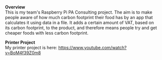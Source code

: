 
**Overview** <br>
This is my team's Raspberry Pi PA Consulting project.
The aim is to make people aware of how much carbon footprint their food has by an app that calculates it using data in a file.
It adds a certain amount of VAT, based on its carbon footprint, to the product, and therefore means people try and get cheaper foods with less carbon footprint.

**Printer Project** <br>
My printer project is here: https://www.youtube.com/watch?v=BoM4f39Z0m8
